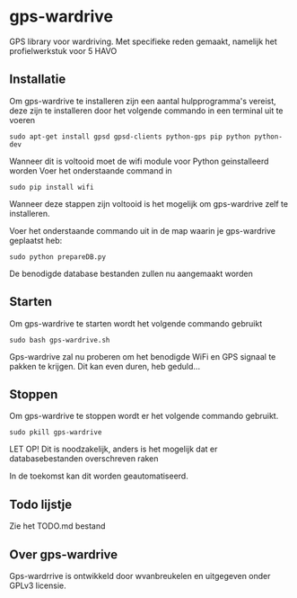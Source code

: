 # gps-wardrive
GPS library voor wardriving. Met specifieke reden gemaakt, namelijk het profielwerkstuk voor 5 HAVO

## Installatie

Om gps-wardrive te installeren zijn een aantal hulpprogramma's vereist, deze zijn te installeren door het volgende commando in een
terminal uit te voeren

```
sudo apt-get install gpsd gpsd-clients python-gps pip python python-dev
```

Wanneer dit is voltooid moet de wifi module voor Python geinstalleerd worden
Voer het onderstaande command in

```
sudo pip install wifi
```

Wanneer deze stappen zijn voltooid is het mogelijk om gps-wardrive zelf te installeren.

Voer het onderstaande commando uit in de map waarin je gps-wardrive geplaatst heb:

```
sudo python prepareDB.py
```

De benodigde database bestanden zullen nu aangemaakt worden

## Starten
Om gps-wardrive te starten wordt het volgende commando gebruikt

```
sudo bash gps-wardrive.sh
```

Gps-wardrive zal nu proberen om het benodigde WiFi en GPS signaal te pakken te krijgen.
Dit kan even duren, heb geduld...

## Stoppen
Om gps-wardrive te stoppen wordt er het volgende commando gebruikt.

```
sudo pkill gps-wardrive
```

LET OP! Dit is noodzakelijk, anders is het mogelijk dat er databasebestanden overschreven raken

In de toekomst kan dit worden geautomatiseerd.

## Todo lijstje

Zie het TODO.md bestand

## Over gps-wardrive

Gps-wardrrive is ontwikkeld door wvanbreukelen en uitgegeven onder GPLv3 licensie.

